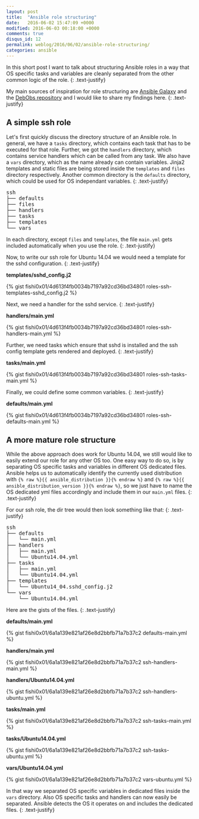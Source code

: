 ```yaml
---
layout: post
title:  "Ansible role structuring"
date:   2016-06-02 15:47:09 +0000
modified: 2016-06-03 00:18:00 +0000 
comments: true
disqus_id: 12
permalink: weblog/2016/06/02/ansible-role-structuring/
categories: ansible
---
```


In this short post I want to talk about structuring Ansible roles in a way that OS specific tasks and variables are cleanly separated from the other common logic of the role. 
{: .text-justify}

My main sources of inspiration for role structuring are [Ansible Galaxy][ansible-galaxy] and the [DebObs repository][ansible-debops] and I would like to share my findings here.<!--more-->
{: .text-justify}

## A simple ssh role ##

Let's first quickly discuss the directory structure of an Ansible role. 
In general, we have a `tasks` directory, which contains each task that has to be executed for that role. 
Further, we got the `handlers` directory, which contains service handlers which can be called from any task. 
We also have a `vars` directory, which as the name already can contain variables. 
Jinja2 templates and static files are being stored inside the `templates` and `files` directory respectively. 
Another common directory is the `defaults` directory, which could be used for OS independant variables. 
{: .text-justify}

<pre>
ssh
├── defaults
├── files
├── handlers
├── tasks
├── templates
└── vars
</pre>

In each directory, except `files` and `templates`, the file `main.yml` gets included automatically when you use the role. 
{: .text-justify}

Now, to write our ssh role for Ubuntu 14.04 we would need a template for the sshd configuration. 
{: .text-justify}

**templates/sshd_config.j2**

{% gist fishi0x01/4d613f4fb0034b7197a92cd36bd34801 roles-ssh-templates-sshd_config.j2 %}

Next, we need a handler for the sshd service. 
{: .text-justify}

**handlers/main.yml**

{% gist fishi0x01/4d613f4fb0034b7197a92cd36bd34801 roles-ssh-handlers-main.yml %}

Further, we need tasks which ensure that sshd is installed and the ssh config template gets rendered and deployed. 
{: .text-justify}

**tasks/main.yml**

{% gist fishi0x01/4d613f4fb0034b7197a92cd36bd34801 roles-ssh-tasks-main.yml %}

Finally, we could define some common variables.
{: .text-justify}

**defaults/main.yml**

{% gist fishi0x01/4d613f4fb0034b7197a92cd36bd34801 roles-ssh-defaults-main.yml %}

## A more mature role structure ##

While the above approach does work for Ubuntu 14.04, we still would like to easily extend our role for any other OS too. 
One easy way to do so, is by separating OS specific tasks and variables in different OS dedicated files. 
Ansible helps us to automatically identify the currently used distribution with `{% raw %}{{ ansible_distribution }}{% endraw %}` and `{% raw %}{{ ansible_distribution_version }}{% endraw %}`, so we just have to name the OS dedicated yml files accordingly and include them in our `main.yml` files. 
{: .text-justify}

For our ssh role, the dir tree would then look something like that:
{: .text-justify}

<pre>
ssh
├── defaults
│   └── main.yml
├── handlers
│   ├── main.yml
│   └── Ubuntu14.04.yml
├── tasks
│   ├── main.yml
│   └── Ubuntu14.04.yml
├── templates
│   └── Ubuntu14_04.sshd_config.j2
└── vars
    └── Ubuntu14.04.yml
</pre>

Here are the gists of the files.
{: .text-justify}

**defaults/main.yml**

{% gist fishi0x01/6a1a139e821af26e8d2bbfb71a7b37c2 defaults-main.yml %}

**handlers/main.yml**

{% gist fishi0x01/6a1a139e821af26e8d2bbfb71a7b37c2 ssh-handlers-main.yml %}

**handlers/Ubuntu14.04.yml**

{% gist fishi0x01/6a1a139e821af26e8d2bbfb71a7b37c2 ssh-handlers-ubuntu.yml %}

**tasks/main.yml**

{% gist fishi0x01/6a1a139e821af26e8d2bbfb71a7b37c2 ssh-tasks-main.yml %}

**tasks/Ubuntu14.04.yml**

{% gist fishi0x01/6a1a139e821af26e8d2bbfb71a7b37c2 ssh-tasks-ubuntu.yml %}

**vars/Ubuntu14.04.yml**

{% gist fishi0x01/6a1a139e821af26e8d2bbfb71a7b37c2 vars-ubuntu.yml %}

In that way we separated OS specific variables in dedicated files inside the `vars` directory. 
Also OS specific tasks and handlers can now easily be separated. 
Ansible detects the OS it operates on and includes the dedicated files.
{: .text-justify}


[ansible-galaxy]: https://galaxy.ansible.com/
[ansible-debops]: https://github.com/debops
